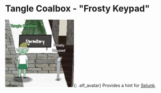 # Tangle Coalbox - "Frosty Keypad"
![Tangle Coalbox](../img/hints/h6/tangle_coalbox.png){: .elf_avatar}
Provides a hint for [Splunk](../../challenges/c6/).
